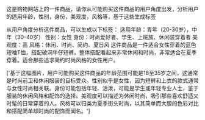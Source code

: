 
这是购物网站上的一件商品，请你从可能购买这件商品的用户角度出发，分析用户的适用年龄，性别，身份，美观度，风格等，基于这些生成标签

从用户角度分析这件商品，可以生成以下标签：
适用年龄：青年（20-30岁），中年（30-40岁）
性别：女性
身份：时尚爱好者、学生、上班族、休闲装穿着者
美观度：高
风格：休闲、时尚、简约、夏日风
这件商品是一件适合女性穿着的蓝色短袖T恤，搭配破洞牛仔短裤。整体搭配看起来非常休闲和时尚，非常适合在夏季穿着。适合那些追求简约时尚风格的女性用户。

['基于这幅图片，用户可能购买这件商品的年龄范围可能是18至35岁之间，这通常是时尚前卫和休闲服装的目标受众。性别似乎是女性，因为短裤和上衣的款式通常与女性时尚相关联。身份可能包括年轻、活泼，可能是学生或年轻专业人士，鉴于服装的休闲风格和配饰的选择。美观度可以描述为休闲时尚，吸引那些喜欢舒适又时髦的日常穿着的人。风格可以归类为夏季街头时尚，以其简单而大胆的色彩对比和搭配简单却时尚的配饰而闻名。']